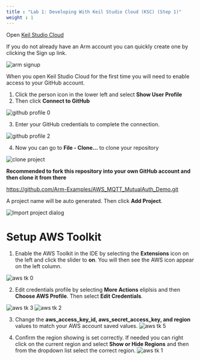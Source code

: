 ```yaml
---
title : "Lab 1: Developing With Keil Studio Cloud (KSC) (Step 1)"
weight : 1
---
```


Open [Keil Studio Cloud](https://studio.keil.arm.com) 

If you do not already have an Arm account you can quickly create one by clicking the Sign up link.

![arm signup](/static/ksc-login.png)

When you open Keil Studio Cloud for the first time you will need to enable access to your GitHub account.

1. Click the person icon in the lower left and select **Show User Profile**
2. Then click **Connect to GitHub**

![github profile 0](/static/github-profile-0.png)

3. Enter your GitHub credentials to complete the connection.

![github profile 2](/static/github-profile-2.png)

4. Now you can go to **File - Clone...** to clone your repository

![clone project](/static/clone.png)

**Recommended to fork this repository into your own GitHub account and then clone it from there**

https://github.com/Arm-Examples/AWS_MQTT_MutualAuth_Demo.git

A project name will be auto generated. Then click **Add Project**.

![Import project dialog](/static/import_project3.png)


# Setup AWS Toolkit

1. Enable the AWS Toolkit in the IDE by selecting the **Extensions** icon on the left and click the slider to **on**. You will then see the AWS icon appear on the left column.

![aws tk 0](/static/aws-tk-0.png)

2. Edit credentials profile by selecting **More Actions** eliplsis and then **Choose AWS Profile**. Then select **Edit Credentials**.

![aws tk 3](/static/aws-tk-3.png)
![aws tk 2](/static/aws-tk-2.png)

3. Change the **aws_access_key_id, aws_secret_access_key, and region** values to match your AWS account saved values.
![aws tk 5](/static/aws-tk-5.png)

4. Confirm the region showing is set correctly. If needed you can right click on the current region and select **Show or Hide Regions** and then from the dropdown list select the correct region.
![aws tk 1](/static/aws-tk-1.png)